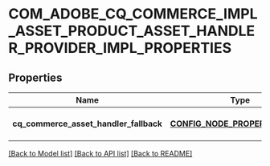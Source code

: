 # COM_ADOBE_CQ_COMMERCE_IMPL_ASSET_PRODUCT_ASSET_HANDLER_PROVIDER_IMPL_PROPERTIES

## Properties
Name | Type | Description | Notes
------------ | ------------- | ------------- | -------------
**cq_commerce_asset_handler_fallback** | [**CONFIG_NODE_PROPERTY_STRING**](configNodePropertyString.md) |  | [optional] [default to null]

[[Back to Model list]](../README.md#documentation-for-models) [[Back to API list]](../README.md#documentation-for-api-endpoints) [[Back to README]](../README.md)


